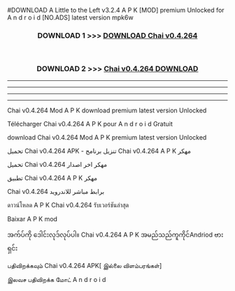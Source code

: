 #DOWNLOAD A Little to the Left v3.2.4 A P K [MOD] premium Unlocked for A n d r o i d [NO.ADS] latest version mpk6w 



<div align="center">

<h3>DOWNLOAD 1 >>> <a href="https://downloadmod1.web.app/?judul=Chai v0.4.264">DOWNLOAD Chai v0.4.264</a></h3><br>

<h3>DOWNLOAD 2 >>> <a href="https://downloadmod1.web.app/?judul=Chai v0.4.264">Chai v0.4.264 DOWNLOAD </a></h3>

</div>


----------------------------------------------------------

----------------------------------------------------------

----------------------------------------------------------

----------------------------------------------------------


Chai v0.4.264 Mod A P K download premium latest version Unlocked

Télécharger Chai v0.4.264 A P K pour A n d r o i d Gratuit

download Chai v0.4.264 Mod A P K premium latest version Unlocked

تحميل Chai v0.4.264 APK - تنزيل برنامج Chai v0.4.264 A P K مهكر

تحميل Chai v0.4.264 مهكر اخر اصدار

تطبيق Chai v0.4.264 A P K مهكر

Chai v0.4.264 برابط مباشر للاندرويد

ดาวน์โหลด A P K Chai v0.4.264 รับเวอร์ชันล่าสุด

Baixar A P K mod

အက်ပ်ကို ဒေါင်းလုဒ်လုပ်ပါ။ Chai v0.4.264 A P K အမည်သည်ကူကိုင်Andriod ဗားရှင်း

பதிவிறக்கவும் Chai v0.4.264 APK[ இல்லை விளம்பரங்கள்] 
 
இலவச பதிவிறக்க மோட் A n d r o i d



